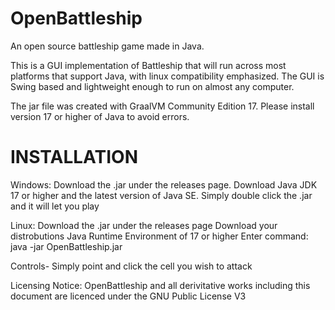 # OpenBattleship
An open source battleship game made in Java.

This is a GUI implementation of Battleship that will run across most platforms that support Java, with linux compatibility emphasized.
The GUI is Swing based and lightweight enough to run on almost any computer.

The jar file was created with GraalVM Community Edition 17. Please install version 17 or higher of Java to avoid errors.

INSTALLATION
============

Windows:
Download the .jar under the releases page.
Download Java JDK 17 or higher and the latest version of Java SE.
Simply double click the .jar and it will let you play

Linux:
Download the .jar under the releases page
Download your distrobutions Java Runtime Environment of 17 or higher
Enter command: java -jar OpenBattleship.jar

Controls-
Simply point and click the cell you wish to attack

Licensing Notice:
OpenBattleship and all derivitative works including this document are licenced under the GNU Public License V3 
